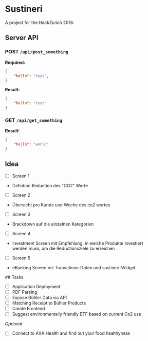 # Sustineri

A project for the HackZurich 2018.

## Server API

### POST `/api/post_something`

**Required:**
```json
{
    "hello": "test",
}
```

**Result:**
```json
{
    "hello": "test"
}
```

### GET `/api/get_something`

**Result:**
```json
{
    "hello": "world"
}
```

## Idea

- [ ] Screen 1  
* Defintion Reduction des "CO2" Werte
- [ ] Screen 2  
* Übersicht pro Kunde und Woche des co2 wertes
- [ ] Screen 3  
* Brackdown auf die einzelnen Kategorien
- [ ] Screen 4  
* Investment Screen mit Empfehlung, in welche Produkte investiert werden muss, um die Reductionsziele zu erreichen       
- [ ] Screen 5  
* eBanking Screen mit Transctions-Daten und sustineri-Widget

## Tasks 

- [ ] Application Deployment  
- [ ] PDF Parsing  
- [ ] Expose Bühler Data via API  
- [ ] Matching Receipt to Bühler Products  
- [ ] Create Frontend  
- [ ] Suggest environmentally friendly ETF based on current Co2 use

*Optional*
- [ ] Connect to AXA Health and find out your food healthyness